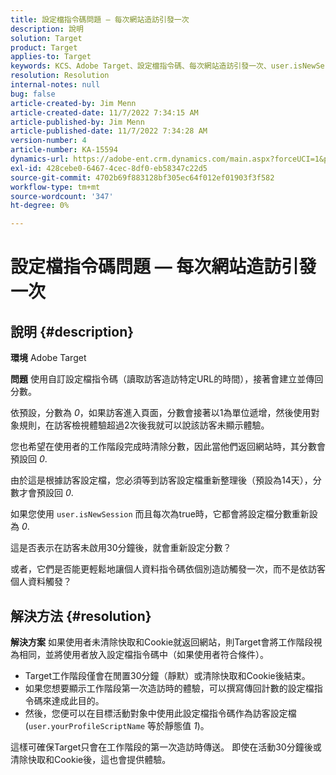 ```yaml
---
title: 設定檔指令碼問題 — 每次網站造訪引發一次
description: 說明
solution: Target
product: Target
applies-to: Target
keywords: KCS、Adobe Target、設定檔指令碼、每次網站造訪引發一次、user.isNewSession、user.yourProfileScriptName
resolution: Resolution
internal-notes: null
bug: false
article-created-by: Jim Menn
article-created-date: 11/7/2022 7:34:15 AM
article-published-by: Jim Menn
article-published-date: 11/7/2022 7:34:28 AM
version-number: 4
article-number: KA-15594
dynamics-url: https://adobe-ent.crm.dynamics.com/main.aspx?forceUCI=1&pagetype=entityrecord&etn=knowledgearticle&id=a0637191-6e5e-ed11-9561-6045bd0065f9
exl-id: 428cebe0-6467-4cec-8df0-eb58347c22d5
source-git-commit: 4702b69f883128bf305ec64f012ef01903f3f582
workflow-type: tm+mt
source-wordcount: '347'
ht-degree: 0%

---
```


# 設定檔指令碼問題 — 每次網站造訪引發一次

## 說明 {#description}


<b>環境</b>
Adobe Target

<b>問題</b>
使用自訂設定檔指令碼（讀取訪客造訪特定URL的時間），接著會建立並傳回分數。

依預設，分數為 *0*，如果訪客進入頁面，分數會接著以1為單位遞增，然後使用對象規則，在訪客檢視體驗超過2次後我就可以說該訪客未顯示體驗。



您也希望在使用者的工作階段完成時清除分數，因此當他們返回網站時，其分數會預設回 *0*.

由於這是根據訪客設定檔，您必須等到訪客設定檔重新整理後（預設為14天），分數才會預設回 *0*.

如果您使用 `user.isNewSession` 而且每次為true時，它都會將設定檔分數重新設為 *0*.



這是否表示在訪客未啟用30分鐘後，就會重新設定分數？

或者，它們是否能更輕鬆地讓個人資料指令碼依個別造訪觸發一次，而不是依訪客個人資料觸發？


## 解決方法 {#resolution}


<b>解決方案</b>
如果使用者未清除快取和Cookie就返回網站，則Target會將工作階段視為相同，並將使用者放入設定檔指令碼中（如果使用者符合條件）。

- Target工作階段僅會在閒置30分鐘（靜默）或清除快取和Cookie後結束。
- 如果您想要顯示工作階段第一次造訪時的體驗，可以撰寫傳回計數的設定檔指令碼來達成此目的。
- 然後，您便可以在目標活動對象中使用此設定檔指令碼作為訪客設定檔(`user.yourProfileScriptName` 等於靜態值 *1*)。


這樣可確保Target只會在工作階段的第一次造訪時傳送。 即使在活動30分鐘後或清除快取和Cookie後，這也會提供體驗。
